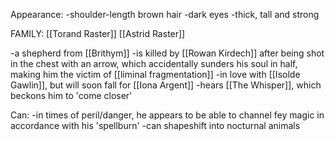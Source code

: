 Appearance:
-shoulder-length brown hair
-dark eyes
-thick, tall and strong

FAMILY:
[[Torand Raster]]
[[Astrid Raster]]




-a shepherd from [[Brithym]]
-is killed by [[Rowan Kirdech]] after being shot in the chest with an arrow, which accidentally sunders his soul in half, making him the victim of [[liminal fragmentation]]
-in love with [[Isolde Gawlin]], but will soon fall for [[Iona Argent]] 
-hears [[The Whisper]], which beckons him to 'come closer'


Can:
-in times of peril/danger, he appears to be able to channel fey magic in accordance with his 'spellburn'
-can shapeshift into nocturnal animals